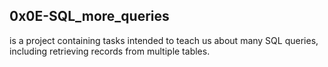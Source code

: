 ## 0x0E-SQL_more_queries
is a project containing tasks intended to teach us about many SQL queries, including retrieving records from multiple tables.
